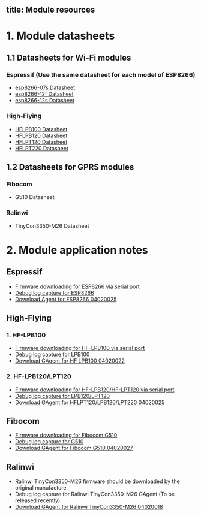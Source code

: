 title: Module resources
---

# 1. Module datasheets

## 1.1 Datasheets for Wi-Fi modules

### Espressif (Use the same datasheet for each model of ESP8266)

* [esp8266-07s Datasheet](../module_source/esp8266/esp8266_datasheet.md)
* [esp8266-12f Datasheet](../module_source/esp8266/esp8266_datasheet.md)
* [esp8266-12s Datasheet](../module_source/esp8266/esp8266_datasheet.md)

### High-Flying

* [HFLPB100 Datasheet](../module_source/HF/HF-LPB100.md)
* [HFLPB120 Datasheet](../module_source/HF/HF-LPB120.md)
* [HFLPT120 Datasheet](../module_source/HF/HF-LPT120.md)
* [HFLPT220 Datasheet](../module_source/HF/HF-LPT220.md)

## 1.2 Datasheets for GPRS modules

### Fibocom

* G510 Datasheet

### Ralinwi

* TinyCon3350-M26 Datasheet

# 2. Module application notes

## Espressif

* [Firmware downloading for ESP8266 via serial port](../DeviceDev/debug/ESP8266.md)
* [Debug log capture for ESP8266](../DeviceDev/DebugLog.md)
* [Download Agent for ESP8266 04020025](http://goms-1251025085.cosgz.myqcloud.com/GAgent_00ESP826_04020025_17083019-1504231974149.tar)

## High-Flying

### 1. HF-LPB100

* [Firmware downloading for HF-LPB100 via serial port](../DeviceDev/debug/HF-LPB100.md)
* [Debug log capture for LPB100](../DeviceDev/DebugLog.md)
* [Download GAgent for HF LPB100 04020022](http://goms-1251025085.cosgz.myqcloud.com/GAgent_00HFLPB1_04020022_17082814-1504232026164.tar)

### 2. HF-LPB120/LPT120

* [Firmware downloading for HF-LPB120/HF-LPT120 via serial port](../DeviceDev/debug/HF-LPT120.md)
* [Debug log capture for LPB120/LPT120](../DeviceDev/DebugLog.md)
* [Download GAgent for HFLPT120/LPB120/LPT220 04020025](http://goms-1251025085.cosgz.myqcloud.com/GAgent_00HFB120&00HFT120&00HFT220_04020025_17082110-1503557904310.zip)

## Fibocom

* [Firmware downloading for Fibocom G510](../DeviceDev/debug/G510.md)
* [Debug log capture for G510](../DeviceDev/DebugLog.md)
* [Download GAgent for Fibocom G510 04020027](http://gizwits.oss.aliyuncs.com/hardware_resource/GAgent_00FBG510_04020027_17041911_bps9600.zip)

## Ralinwi

* Ralinwi TinyCon3350-M26 firmware should be downloaded by the original manufacture
* Debug log capture for Ralinwi TinyCon3350-M26 GAgent (To be released recently)
* [Download GAgent for Ralinwi TinyCon3350-M26 04020018](http://gizwits.oss.aliyuncs.com/hardware_resource/GAgent_0GRLWM26_04020018_2017022011.bin)

